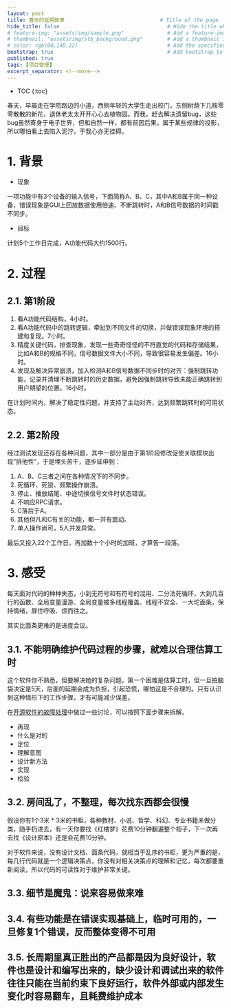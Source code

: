 ```yaml
---
layout: post
title: 春天的延期故事                               # Title of the page
hide_title: false                                   # Hide the title when displaying the post, but shown in lists of posts
# feature-img: "assets/img/sample.png"              # Add a feature-image to the post
# thumbnail: "assets/img/stb_background.png"        # Add a thumbnail image on blog view
# color: rgb(80,140,22)                             # Add the specified color as feature image, and change link colors in post
bootstrap: true                                     # Add bootstrap to the page
published: true
tags: [项目管理]
excerpt_separator: <!--more-->
---
```


<!--more-->
* TOC
{:toc}

春天，早晨走在学院路边的小道，西侧年轻的大学生走出校门，东侧树荫下几株零零散散的新花，退休老太太开开心心去植物园。而我，赶去解决遗留bug，这些bug虽然寄身于电子世界，但和自然一样，都有前因后果，属于某些规律的投影，所以哪怕看上去陷入泥泞，于我心亦无挂碍。

# 1. 背景

* 现象

一项功能中有3个设备的输入信号，下面简称A、B、C，其中A和B属于同一种设备，错误现象是GUI上回放数据使用倍速、不断跳转时，A和B信号数据的时间戳不同步。

* 目标

计划5个工作日完成，A功能代码大约1500行。

# 2. 过程

## 2.1. 第1阶段

1. 看A功能代码结构，4小时。
2. 看A功能代码中的跳转逻辑，牵扯到不同文件的切换，并做错误现象环境的搭建和复现。7小时。
3. 精度关键代码，排查现象，发现一些奇奇怪怪的不符直觉的代码和存储结果，比如A和B的规格不同，信号数据文件大小不同，导致很容易发生偏差。16小时。
4. 发现及解决异常崩溃，加入检测A和B信号数据不同步时的对齐：强制跳转功能，记录并清理不断跳转时的历史数据，避免因强制跳转导致未能正确跳转到用户期望的位置。16小时。

在计划时间内，解决了稳定性问题，并支持了主动对齐，达到频繁跳转时的可用状态。

## 2.2. 第2阶段

经过测试发现还存在各种问题，其中一部分是由于第1阶段修改促使关联模块出现”排他性“，于是埋头苦干，逐步延申到：

1. A、B、C三者之间在各种情况下的不同步。
2. 死循环、死锁、频繁操作崩溃。
3. 停止、播放结尾、中途切换信号文件时状态错误。
4. 不响应RPC请求。
5. C落后于A。
6. 其他但凡和C有关的功能，都一并有震动。
7. 单人操作尚可，5人并发异常。

最后又投入22个工作日，再加数十个小时的加班，才算告一段落。

# 3. 感受

每天面对代码的种种失态，小到无符号和有符号的混用、二分法死循环，大到几百行的函数、全局变量漫游、全局变量被多线程覆盖、线程不安全、一大坨面条，保持情绪，屏住呼吸、烦而往之。

其实比面条更难的是进度会议。

## 3.1. 不能明确维护代码过程的步骤，就难以合理估算工时

这个软件你不熟悉，但要解决她的复杂问题，第一个困难是估算工时，但一旦拍脑袋决定是5天，后面的延期会成为负担，引起恐慌，哪怕这是不合理的。只有认识到这种情形下的工作步骤，才有可能减少误差。

在[开源软件的故障处理](https://hubugui.github.io/2022/12/11/%E5%BC%80%E6%BA%90%E8%BD%AF%E4%BB%B6%E7%9A%84%E6%95%85%E9%9A%9C%E5%A4%84%E7%90%86.html)中做过一些讨论，可以按照下面步骤来拆解。

* 再现
* 什么是对的
* 定位
* 理解意图
* 设计新方法
* 实现
* 检验

## 3.2. 房间乱了，不整理，每次找东西都会很慢

假设你有1个3米 * 3米的书柜，各种教材、小说、哲学、科幻、专业书籍未做分类，随手扔进去，有一天你要找《红楼梦》花费10分钟翻遍整个柜子，下一次再去找《设计原本》还是会花费10分钟。

对于软件来说，没有设计文档、面条代码，就相当于乱序的书柜，更为严重的是，每几行代码就是一个逻辑决策点，你没有对相关决策点的理解和记忆，每次都要重新阅读，所以代码的可读性对于维护非常关键。

## 3.3. 细节是魔鬼：说来容易做来难



## 3.4. 有些功能是在错误实现基础上，临时可用的，一旦修复1个错误，反而整体变得不可用

## 3.5. 长周期里真正胜出的产品都是因为良好设计，软件也是设计和编写出来的，缺少设计和调试出来的软件往往只能在当前约束下良好运行，软件外部或内部发生变化时容易翻车，且耗费维护成本
